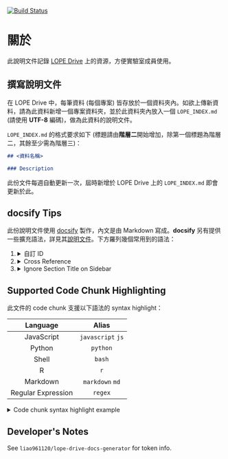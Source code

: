 [![Build Status](https://travis-ci.org/lopentu/resources.svg?branch=master)](https://travis-ci.org/lopentu/resources)

關於
==========================

此說明文件記錄 [LOPE Drive](https://drive.google.com/drive/folders/0AJ9ALSFcTcxMUk9PVA) 上的資源，方便實驗室成員使用。


## 撰寫說明文件

在 LOPE Drive 中，每筆資料 (每個專案) 皆存放於一個資料夾內。如欲上傳新資料，請為此資料新增一個專案資料夾，並於此資料夾內放入一個 `LOPE_INDEX.md` (請使用 **UTF-8** 編碼)，做為此資料的說明文件。

`LOPE_INDEX.md` 的格式要求如下 (標題請由**階層二**開始增加，除第一個標題為階層二，其餘至少需為階層三)：

```md
## <資料名稱>

### Description
```

此份文件每週自動更新一次，屆時新增於 LOPE Drive 上的 `LOPE_INDEX.md` 即會更新於此。



## docsify Tips

此份說明文件使用 [docsify](https://docsify.js.org) 製作，內文是由 Markdown 寫成。**docsify** 另有提供一些擴充語法，詳見其[說明文件](https://docsify.js.org/#/helpers)。下方羅列幾個常用到的語法：

1.  <details>
    <summary>自訂 ID</summary>
    
    ```md
    ## 某標題  :id=custom-title-id

    Any text [](# ':id=custom-id-anchor')

    前往[某標題](#custom-title-id)、[Any text](#custom-id-anchor)
    ```

    ## 某標題  :id=custom-title-id

    Any text [](# ':id=custom-id-anchor')

    前往[某標題](#custom-title-id)、[Any text](#custom-id-anchor)

    </details>
1.  <details>
    <summary>Cross Reference</summary>
    
    - `corpus-stats.md`  
    ```md
    ## PTT 2007-12 Unigram/Bigram  :id=ptt-bigram-freq
    ```

    - `<Any-other-file>.md`  
    ```md
    前往[PTT 2007-12 Unigram/Bigram](/corpus-stats#ptt-bigram-freq)
    ```

        前往 [PTT 2007-12 Unigram/Bigram](/corpus-stats#ptt-bigram-freq)
    </details>
1.  <details>
    <summary>Ignore Section Title on Sidebar</summary>

    ```md
    ## This title is shown on the sidebar

    ### This one is not {docsify-ignore}
    ```
    </details>


## Supported Code Chunk Highlighting

此文件的 code chunk 支援以下語法的 syntax highlight：

|      Language      |       Alias      |
|:------------------:|:----------------:|
|     JavaScript     | `javascript` `js`|
|       Python       |     `python`     |
|        Shell       |      `bash`      |
|          R         |        `r`       |
|      Markdown      | `markdown` `md`  |
| Regular Expression |      `regex`     |



<details>
<summary>Code chunk syntax highlight example</summary>

````md
##### A chunk of Python code

This is **Markdown** content.

```python
# This is python code
name = "Liao"
print(f"Hello, {name}!")
```
````

##### A chunk of Python code

This is **Markdown** content.

```python
# This is python code
name = "Liao"
print(f"Hello, {name}!")
```
</details>



## Developer's Notes

See `liao961120/lope-drive-docs-generator` for token info.

